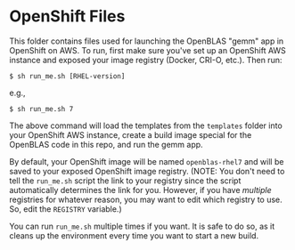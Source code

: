 # OpenShift Files

This folder contains files used for launching the OpenBLAS "gemm" app in OpenShift on AWS. To run, first make sure you've set up an OpenShift AWS instance and exposed your image registry (Docker, CRI-O, etc.). Then run:

```
$ sh run_me.sh [RHEL-version]
```

e.g.,

```
$ sh run_me.sh 7
```

The above command will load the templates from the `templates` folder into your OpenShift AWS instance, create a build image special for the OpenBLAS code in this repo, and run the gemm app.

By default, your OpenShift image will be named `openblas-rhel7` and will be saved to your exposed OpenShift image registry. (NOTE: You don't need to tell the `run_me.sh` script the link to your registry since the script automatically determines the link for you. However, if you have *multiple* registries for whatever reason, you may want to edit which registry to use. So, edit the `REGISTRY` variable.)

You can run `run_me.sh` multiple times if you want. It is safe to do so, as it cleans up the environment every time you want to start a new build.
